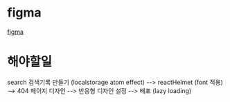 
# figma
[figma](https://www.figma.com/file/VdqnJ2uhOuZA9jhywhxCsX/Like-Reddit?node-id=8-70&t=WSYYUJuWCmMMVJgE-0)

# 해야할일

search 검색기록 만들기 (localstorage atom effect)
--> reactHelmet (font 적용)
--> 404 페이지 디자인
--> 반응형 디자인 설정
--> 배포 (lazy loading)
   